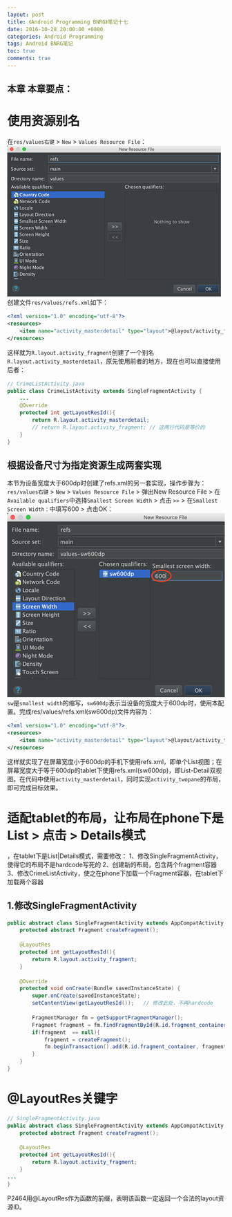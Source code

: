 ```yaml
---
layout: post
title: 《Android Programming BNRG》笔记十七
date: 2016-10-28 20:00:00 +0800
categories: Android Programming
tags: Android BNRG笔记
toc: true
comments: true
---
```

本章
本章要点：
- 
<!-- more -->

# 使用资源别名
在`res/values右键` > `New` > `Values Resource File`：
![](1028AndroidProgrammingBNRG17/img01.png)
创建文件`res/values/refs.xml`如下：
``` xml
<?xml version="1.0" encoding="utf-8"?>
<resources>
    <item name="activity_masterdetail" type="layout">@layout/activity_fragment</item>
</resources>
```
这样就为`R.layout.activity_fragment`创建了一个别名`R.layout.activity_masterdetail`，原先使用前者的地方，现在也可以直接使用后者：
``` java
// CrimeListActivity.java
public class CrimeListActivity extends SingleFragmentActivity {
    ...
    @Override
    protected int getLayoutResId(){
        return R.layout.activity_masterdetail;
        // return R.layout.activity_fragment; // 这两行代码是等价的
    }
}
```
## 根据设备尺寸为指定资源生成两套实现
本节为设备宽度大于600dp时创建了refs.xml的另一套实现，操作步骤为：`res/values右键` > `New` > `Values Resource File` > 弹出New Resource File > 在`Available qualifiers`中选择`Smallest Screen Width` > 点击 `>>` > 在`Smallest Screen Width：`中填写600 > 点击OK：
![](1028AndroidProgrammingBNRG17/img02.png)
`sw`是`smallest width`的缩写，`sw600dp`表示当设备的宽度大于600dp时，使用本配置。完成res/values/refs.xml(sw600dp)文件内容为：
``` xml
<?xml version="1.0" encoding="utf-8"?>
<resources>
    <item name="activity_masterdetail" type="layout">@layout/activity_twopane</item>
</resources>
```

这样就实现了在屏幕宽度小于600dp的手机下使用refs.xml，即单个List视图；在屏幕宽度大于等于600dp的tablet下使用refs.xml(sw600dp)，即List-Detail双视图。在代码中使用`activity_masterdetail`，同时实现`activity_twopane`的布局，即可完成目标效果。

# 适配tablet的布局，让布局在phone下是List > 点击 > Details模式
，在tablet下是List|Details模式，需要修改：
1、修改SingleFragmentActivity，使得它的布局不是hardcode写死的
2、创建新的布局，包含两个fragment容器
3、修改CrimeListActivity，使之在phone下加载一个Fragment容器，在tablet下加载两个容器

## 1.修改SingleFragmentActivity
``` java
public abstract class SingleFragmentActivity extends AppCompatActivity {
    protected abstract Fragment createFragment();

    @LayoutRes
    protected int getLayoutResId(){
        return R.layout.activity_fragment;
    }

    @Override
    protected void onCreate(Bundle savedInstanceState) {
        super.onCreate(savedInstanceState);
        setContentView(getLayoutResId());	// 修改此处，不再hardcode

        FragmentManager fm = getSupportFragmentManager();
        Fragment fragment = fm.findFragmentById(R.id.fragment_container);
        if(fragment  == null){
            fragment = createFragment();
            fm.beginTransaction().add(R.id.fragment_container, fragment).commit();
        }
    }
}
```

# @LayoutRes关键字
``` java
// SingleFragmentActivity.java
public abstract class SingleFragmentActivity extends AppCompatActivity {
    protected abstract Fragment createFragment();

    @LayoutRes
    protected int getLayoutResId(){
        return R.layout.activity_fragment;
    }
...
}
```
P2464用@LayoutRes作为函数的前缀，表明该函数一定返回一个合法的layout资源ID。
